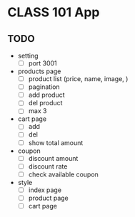 # CLASS 101 App

## TODO

- setting
  - [ ] port 3001
- products page
  - [ ] product list (price, name, image, )
  - [ ] pagination
  - [ ] add product
  - [ ] del product
  - [ ] max 3
- cart page
  - [ ] add
  - [ ] del
  - [ ] show total amount
- coupon
  - [ ] discount amount
  - [ ] discount rate
  - [ ] check available coupon
- style
  - [ ] index page
  - [ ] product page
  - [ ] cart page
